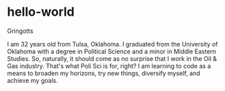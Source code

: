 # hello-world
Gringotts

I am 32 years old from Tulsa, Oklahoma.
I graduated from the University of Oklahoma
with a degree in Political Science and a minor in Middle Eastern Studies.
So, naturally, it should come as no surprise that I work in the Oil & Gas industry.
That's what Poli Sci is for, right?
I am learning to code as a means to broaden my horizons, try new things,
diversify myself, and achieve my goals.
